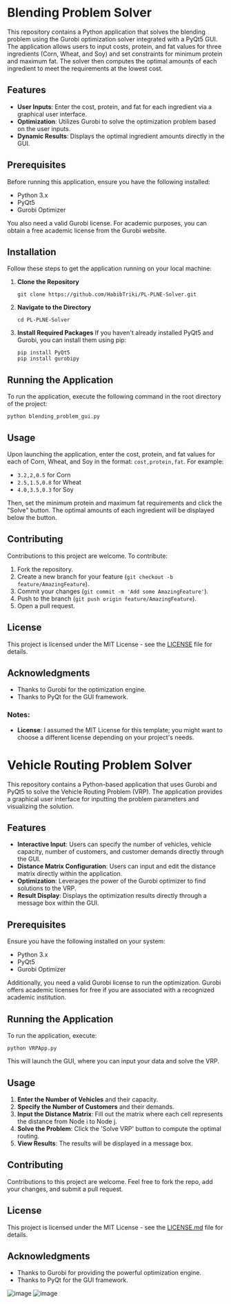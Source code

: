 # Blending Problem Solver

This repository contains a Python application that solves the blending problem using the Gurobi optimization solver integrated with a PyQt5 GUI. The application allows users to input costs, protein, and fat values for three ingredients (Corn, Wheat, and Soy) and set constraints for minimum protein and maximum fat. The solver then computes the optimal amounts of each ingredient to meet the requirements at the lowest cost.

## Features

- **User Inputs**: Enter the cost, protein, and fat for each ingredient via a graphical user interface.
- **Optimization**: Utilizes Gurobi to solve the optimization problem based on the user inputs.
- **Dynamic Results**: Displays the optimal ingredient amounts directly in the GUI.

## Prerequisites

Before running this application, ensure you have the following installed:
- Python 3.x
- PyQt5
- Gurobi Optimizer

You also need a valid Gurobi license. For academic purposes, you can obtain a free academic license from the Gurobi website.

## Installation

Follow these steps to get the application running on your local machine:

1. **Clone the Repository**
   ```
   git clone https://github.com/HabibTriki/PL-PLNE-Solver.git
   ```
2. **Navigate to the Directory**
   ```
   cd PL-PLNE-Solver
   ```

3. **Install Required Packages**
   If you haven't already installed PyQt5 and Gurobi, you can install them using pip:
   ```
   pip install PyQt5
   pip install gurobipy
   ```

## Running the Application

To run the application, execute the following command in the root directory of the project:
```
python blending_problem_gui.py
```

## Usage

Upon launching the application, enter the cost, protein, and fat values for each of Corn, Wheat, and Soy in the format: `cost,protein,fat`. For example:
- `3.2,2,0.5` for Corn
- `2.5,1.5,0.8` for Wheat
- `4.0,3.5,0.3` for Soy

Then, set the minimum protein and maximum fat requirements and click the "Solve" button. The optimal amounts of each ingredient will be displayed below the button.

## Contributing

Contributions to this project are welcome. To contribute:
1. Fork the repository.
2. Create a new branch for your feature (`git checkout -b feature/AmazingFeature`).
3. Commit your changes (`git commit -m 'Add some AmazingFeature'`).
4. Push to the branch (`git push origin feature/AmazingFeature`).
5. Open a pull request.

## License

This project is licensed under the MIT License - see the [LICENSE](LICENSE.md) file for details.

## Acknowledgments

- Thanks to Gurobi for the optimization engine.
- Thanks to PyQt for the GUI framework.

### Notes:
- **License**: I assumed the MIT License for this template; you might want to choose a different license depending on your project's needs.

# Vehicle Routing Problem Solver

This repository contains a Python-based application that uses Gurobi and PyQt5 to solve the Vehicle Routing Problem (VRP). The application provides a graphical user interface for inputting the problem parameters and visualizing the solution.

## Features

- **Interactive Input**: Users can specify the number of vehicles, vehicle capacity, number of customers, and customer demands directly through the GUI.
- **Distance Matrix Configuration**: Users can input and edit the distance matrix directly within the application.
- **Optimization**: Leverages the power of the Gurobi optimizer to find solutions to the VRP.
- **Result Display**: Displays the optimization results directly through a message box within the GUI.

## Prerequisites

Ensure you have the following installed on your system:
- Python 3.x
- PyQt5
- Gurobi Optimizer

Additionally, you need a valid Gurobi license to run the optimization. Gurobi offers academic licenses for free if you are associated with a recognized academic institution.

## Running the Application

To run the application, execute:
```
python VRPApp.py
```
This will launch the GUI, where you can input your data and solve the VRP.

## Usage

1. **Enter the Number of Vehicles** and their capacity.
2. **Specify the Number of Customers** and their demands.
3. **Input the Distance Matrix**: Fill out the matrix where each cell represents the distance from Node i to Node j.
4. **Solve the Problem**: Click the 'Solve VRP' button to compute the optimal routing.
5. **View Results**: The results will be displayed in a message box.

## Contributing

Contributions to this project are welcome. Feel free to fork the repo, add your changes, and submit a pull request.

## License

This project is licensed under the MIT License - see the [LICENSE.md](LICENSE.md) file for details.

## Acknowledgments

- Thanks to Gurobi for providing the powerful optimization engine.
- Thanks to PyQt for the GUI framework.

![image](https://github.com/HabibTriki/PL-PLNE-Solver/assets/123327090/08316ed7-a5d7-43f6-b482-f063349aa469)
![image](https://github.com/HabibTriki/PL-PLNE-Solver/assets/123327090/ca151520-b2a4-4953-9dea-cda44e9b7966)

